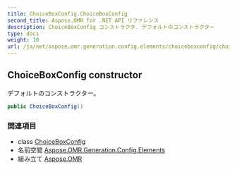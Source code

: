 ```yaml
---
title: ChoiceBoxConfig.ChoiceBoxConfig
second_title: Aspose.OMR for .NET API リファレンス
description: ChoiceBoxConfig コンストラクタ. デフォルトのコンストラクター
type: docs
weight: 10
url: /ja/net/aspose.omr.generation.config.elements/choiceboxconfig/choiceboxconfig/
---
```

## ChoiceBoxConfig constructor

デフォルトのコンストラクター。

```csharp
public ChoiceBoxConfig()
```

### 関連項目

* class [ChoiceBoxConfig](../)
* 名前空間 [Aspose.OMR.Generation.Config.Elements](../../choiceboxconfig/)
* 組み立て [Aspose.OMR](../../../)


